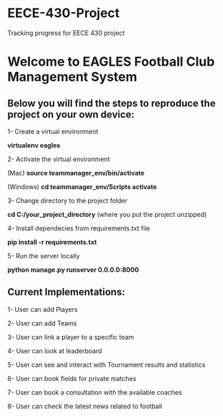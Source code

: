 # EECE-430-Project
Tracking progress for EECE 430 project

# Welcome to EAGLES Football Club Management System

## Below you will find the steps to reproduce the project on your own device:

1- Create a virtual environment

  **virtualenv eagles**

2- Activate the virtual environment

  (Mac)
  **source teammanager_env/bin/activate**

  (Windows)
  **cd teammanager_env/Scripts
  activate**

3- Change directory to the project folder

  **cd C:/your_project_directory** (where you put the project unzipped)
  
4- Install dependecies from requirements.txt file

  **pip install -r requirements.txt**

5- Run the server locally

  **python manage.py runserver 0.0.0.0:8000**



## Current Implementations:

1- User can add Players

2- User can add Teams

3- User can link a player to a specific team

4- User can look at leaderboard

5- User can see and interact with Tournament results and statistics

6- User can book fields for private matches

7- User can book a consultation with the available coaches

8- User can check the latest news related to football
